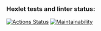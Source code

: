 ### Hexlet tests and linter status:
[![Actions Status](https://github.com/dkihada/frontend-project-44/workflows/hexlet-check/badge.svg)](https://github.com/dkihada/frontend-project-44/actions)
[![Maintainability](https://api.codeclimate.com/v1/badges/72688c82c17a48e8bfe2/maintainability)](https://codeclimate.com/github/dkihada/frontend-project-44/maintainability)
